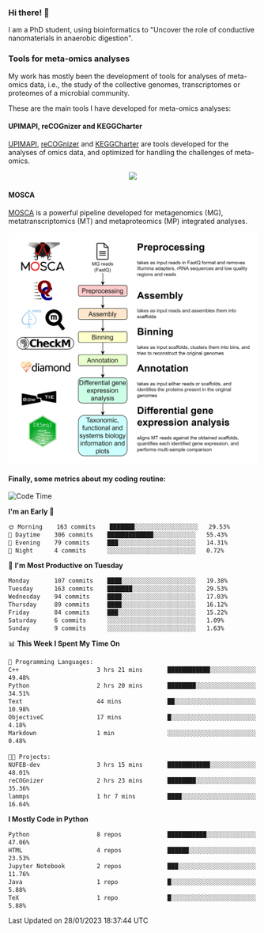 ### Hi there! 👋

I am a PhD student, using bioinformatics to "Uncover the role of conductive nanomaterials in anaerobic digestion".

### Tools for meta-omics analyses

My work has mostly been the development of tools for analyses of meta-omics data, i.e., the study of the collective genomes, transcriptomes or proteomes of a microbial community.

These are the main tools I have developed for meta-omics analyses:

#### UPIMAPI, reCOGnizer and KEGGCharter

[UPIMAPI](https://github.com/iquasere/UPIMAPI), [reCOGnizer](https://github.com/iquasere/reCOGnizer) and [KEGGCharter](https://github.com/iquasere/KEGGCharter) are tools developed for the analyses of omics data, and optimized for handling the challenges of meta-omics.

<p align="center">
    <img src="assets/annotation_paper.png">
</p>

#### MOSCA

[MOSCA](https://github.com/iquasere/MOSCA) is a powerful pipeline developed for metagenomics (MG), metatranscriptomics (MT) and metaproteomics (MP) integrated analyses.

<p align="center">
    <img src="assets/mosca_workflow.png" align="center" width="700">
</p>


#### Finally, some metrics about my coding routine:

<!--START_SECTION:waka-->
![Code Time](http://img.shields.io/badge/Code%20Time-484%20hrs%2011%20mins-blue)

**I'm an Early 🐤** 

```text
🌞 Morning    163 commits    ███████░░░░░░░░░░░░░░░░░░   29.53% 
🌆 Daytime    306 commits    █████████████░░░░░░░░░░░░   55.43% 
🌃 Evening    79 commits     ███░░░░░░░░░░░░░░░░░░░░░░   14.31% 
🌙 Night      4 commits      ░░░░░░░░░░░░░░░░░░░░░░░░░   0.72%

```
📅 **I'm Most Productive on Tuesday** 

```text
Monday       107 commits    ████░░░░░░░░░░░░░░░░░░░░░   19.38% 
Tuesday      163 commits    ███████░░░░░░░░░░░░░░░░░░   29.53% 
Wednesday    94 commits     ████░░░░░░░░░░░░░░░░░░░░░   17.03% 
Thursday     89 commits     ████░░░░░░░░░░░░░░░░░░░░░   16.12% 
Friday       84 commits     ███░░░░░░░░░░░░░░░░░░░░░░   15.22% 
Saturday     6 commits      ░░░░░░░░░░░░░░░░░░░░░░░░░   1.09% 
Sunday       9 commits      ░░░░░░░░░░░░░░░░░░░░░░░░░   1.63%

```


📊 **This Week I Spent My Time On** 

```text
💬 Programming Languages: 
C++                      3 hrs 21 mins       ████████████░░░░░░░░░░░░░   49.48% 
Python                   2 hrs 20 mins       ████████░░░░░░░░░░░░░░░░░   34.51% 
Text                     44 mins             ██░░░░░░░░░░░░░░░░░░░░░░░   10.98% 
ObjectiveC               17 mins             █░░░░░░░░░░░░░░░░░░░░░░░░   4.18% 
Markdown                 1 min               ░░░░░░░░░░░░░░░░░░░░░░░░░   0.48%

🐱‍💻 Projects: 
NUFEB-dev                3 hrs 15 mins       ████████████░░░░░░░░░░░░░   48.01% 
reCOGnizer               2 hrs 23 mins       ████████░░░░░░░░░░░░░░░░░   35.36% 
lammps                   1 hr 7 mins         ████░░░░░░░░░░░░░░░░░░░░░   16.64%

```

**I Mostly Code in Python** 

```text
Python                   8 repos             ███████████░░░░░░░░░░░░░░   47.06% 
HTML                     4 repos             ██████░░░░░░░░░░░░░░░░░░░   23.53% 
Jupyter Notebook         2 repos             ███░░░░░░░░░░░░░░░░░░░░░░   11.76% 
Java                     1 repo              █░░░░░░░░░░░░░░░░░░░░░░░░   5.88% 
TeX                      1 repo              █░░░░░░░░░░░░░░░░░░░░░░░░   5.88%

```



 Last Updated on 28/01/2023 18:37:44 UTC
<!--END_SECTION:waka-->
